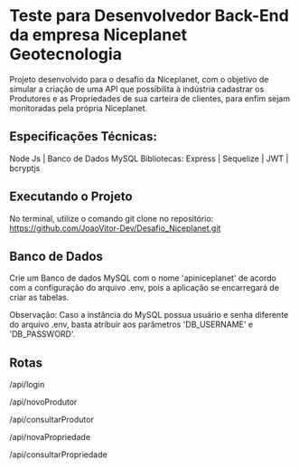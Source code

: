 
# Teste para Desenvolvedor Back-End da empresa Niceplanet Geotecnologia

Projeto desenvolvido para o desafio da Niceplanet, com o objetivo de simular a criação de uma API que possibilita à indústria cadastrar os Produtores e as Propriedades de sua carteira de clientes, para enfim sejam monitoradas pela própria Niceplanet.



## Especificações Técnicas:
Node Js | Banco de Dados MySQL
Bibliotecas: Express | Sequelize | JWT  | bcryptjs


## Executando o Projeto

No terminal, utilize o comando git clone no repositório: https://github.com/JoaoVitor-Dev/Desafio_Niceplanet.git


## Banco de Dados
Crie um Banco de dados MySQL com o nome 'apiniceplanet' de acordo com a configuração do arquivo .env, pois a aplicação se encarregará de criar as tabelas.

Observação: Caso a instância do MySQL possua usuário e senha diferente do arquivo .env, basta atribuir aos parâmetros 'DB_USERNAME' e 'DB_PASSWORD'.




## Rotas
/api/login

/api/novoProdutor

/api/consultarProdutor

/api/novaPropriedade

/api/consultarPropriedade